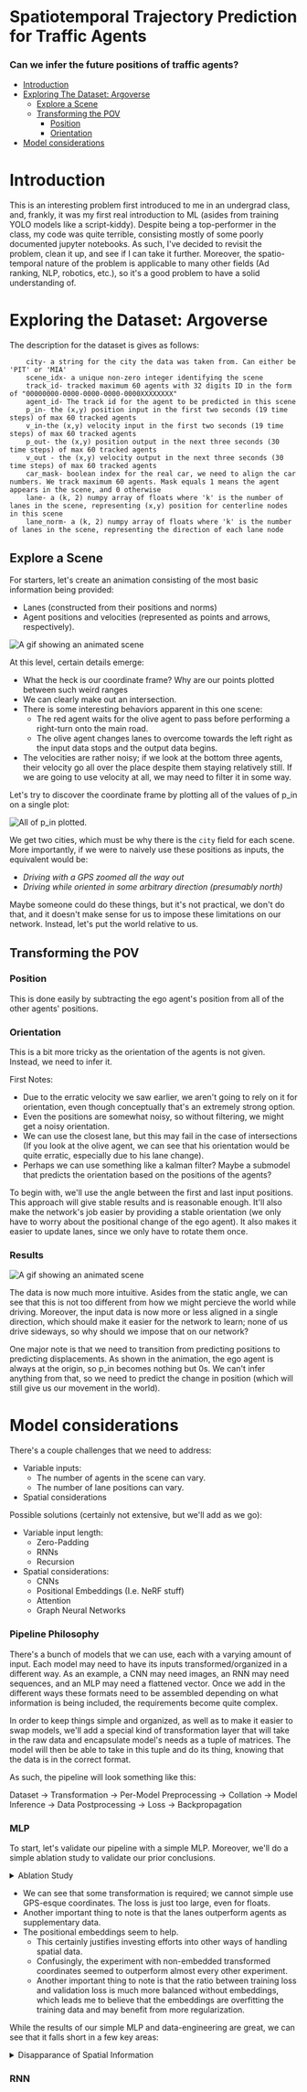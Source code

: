 # Spatiotemporal Trajectory Prediction for Traffic Agents

### Can we infer the future positions of traffic agents?

- [Introduction](#introduction)
- [Exploring The Dataset: Argoverse](#exploring-the-dataset-argoverse)
    - [Explore a Scene](#explore-a-scene)
    - [Transforming the POV](#transforming-the-pov)
        - [Position](#position)
        - [Orientation](#orientation)
    <!-- - [Lane Relevancy](#lane-relevancy) -->
- [Model considerations](#model-considerations)

# Introduction

This is an interesting problem first introduced to me in an undergrad class, and, frankly, it was my first real introduction to ML (asides from training YOLO models like a script-kiddy). Despite being a top-performer in the class, my code was quite terrible, consisting mostly of some poorly documented jupyter notebooks. As such, I've decided to revisit the problem, clean it up, and see if I can take it further. Moreover, the spatio-temporal nature of the problem is applicable to many other fields (Ad ranking, NLP, robotics, etc.), so it's a good problem to have a solid understanding of.

# Exploring the Dataset: Argoverse

The description for the dataset is gives as follows:
```
    city- a string for the city the data was taken from. Can either be 'PIT' or 'MIA'
    scene_idx- a unique non-zero integer identifying the scene
    track_id- tracked maximum 60 agents with 32 digits ID in the form of "00000000-0000-0000-0000-0000XXXXXXXX"
    agent_id- The track id for the agent to be predicted in this scene
    p_in- the (x,y) position input in the first two seconds (19 time steps) of max 60 tracked agents
    v_in-the (x,y) velocity input in the first two seconds (19 time steps) of max 60 tracked agents
    p_out- the (x,y) position output in the next three seconds (30 time steps) of max 60 tracked agents
    v_out - the (x,y) velocity output in the next three seconds (30 time steps) of max 60 tracked agents
    car_mask- boolean index for the real car, we need to align the car numbers. We track maximum 60 agents. Mask equals 1 means the agent appears in the scene, and 0 otherwise
    lane- a (k, 2) numpy array of floats where 'k' is the number of lanes in the scene, representing (x,y) position for centerline nodes in this scene
    lane_norm- a (k, 2) numpy array of floats where 'k' is the number of lanes in the scene, representing the direction of each lane node
```

## Explore a Scene
For starters, let's create an animation consisting of the most basic information being provided: 
- Lanes (constructed from their positions and norms) 
- Agent positions and velocities (represented as points and arrows, respectively).

![A gif showing an animated scene](visualize/images/simple_animation.gif)

At this level, certain details emerge: 
- What the heck is our coordinate frame? Why are our points plotted between such weird ranges
- We can clearly make out an intersection. 
- There is some interesting behaviors apparent in this one scene:
    - The red agent waits for the olive agent to pass before performing a right-turn onto the main road.
    - The olive agent changes lanes to overcome towards the left right as the input data stops and the output data begins.
- The velocities are rather noisy; if we look at the bottom three agents, their velocity go all over the place despite them staying relatively still. If we are going to use velocity at all, we may need to filter it in some way.

Let's try to discover the coordinate frame by plotting all of the values of p_in on a single plot:

![All of p_in plotted.](visualize/images/naive_positions.png)

We get two cities, which must be why there is the `city` field for each scene. More importantly, if we were to naively use these positions as inputs, the equivalent would be:
- *Driving with a GPS zoomed all the way out* 
- *Driving while oriented in some arbitrary direction (presumably north)* 

Maybe someone could do these things, but it's not practical, we don't do that,  and it doesn't make sense for us to impose these limitations on our network. Instead, let's put the world relative to us.

## Transforming the POV

### Position
This is done easily by subtracting the ego agent's position from all of the other agents' positions.

### Orientation

This is a bit more tricky as the orientation of the agents is not given. Instead, we need to infer it.

First Notes:
- Due to the erratic velocity we saw earlier, we aren't going to rely on it for orientation, even though conceptually that's an extremely strong option. 
- Even the positions are somewhat noisy, so without filtering, we might get a noisy orientation.
- We can use the closest lane, but this may fail in the case of intersections (If you look at the olive agent, we can see that his orientation would be quite erratic, especially due to his lane change).
- Perhaps we can use something like a kalman filter? Maybe a submodel that predicts the orientation based on the positions of the agents?

To begin with, we'll use the angle between the first and last input positions. This approach will give stable results and is reasonable enough. It'll also make the network's job easier by providing a stable orientation (we only have to worry about the positional change of the ego agent). It also makes it easier to update lanes, since we only have to rotate them once.

### Results

![A gif showing an animated scene](visualize/images/translated_to_agent.gif)

The data is now much more intuitive. Asides from the static angle, we can see that this is not too different from how we might percieve the world while driving. Moreover, the input data is now more or less aligned in a single direction, which should make it easier for the network to learn; none of us  drive sideways, so why should we impose that on our network?

One major note is that we need to transition from predicting positions to predicting displacements. As shown in the animation, the ego agent is always at the origin, so p_in becomes nothing but 0s. We can't infer anything from that, so we need to predict the change in position (which will still give us our movement in the world).

# Model considerations


There's a couple challenges that we need to address:
- Variable inputs:
    - The number of agents in the scene can vary.
    - The number of lane positions can vary.
- Spatial considerations

Possible solutions (certainly not extensive, but we'll add as we go):
- Variable input length:
    - Zero-Padding
    - RNNs
    - Recursion
- Spatial considerations:
    - CNNs
    - Positional Embeddings (I.e. NeRF stuff)
    - Attention
    - Graph Neural Networks

### Pipeline Philosophy

There's a bunch of models that we can use, each with a varying amount of input. Each model may need to have its inputs transformed/organized in a different way. As an example, a CNN may need images, an RNN may need sequences, and an MLP may need a flattened vector. Once we add in the different ways these formats need to be assembled depending on what information is being included, the requirements become quite complex.

In order to keep things simple and organized, as well as to make it easier to swap models, we'll add a special kind of transformation layer that will take in the raw data and encapsulate model's needs as a tuple of matrices. The model will then be able to take in this tuple and do its thing, knowing that the data is in the correct format.

As such, the pipeline will look something like this:

Dataset -> Transformation -> Per-Model Preprocessing -> Collation -> Model Inference -> Data Postprocessing -> Loss -> Backpropagation

### MLP

To start, let's validate our pipeline with a simple MLP. Moreover, we'll do a simple ablation study to validate our prior conclusions.

<details><summary>Ablation Study</summary>

| Experiment Performed                                                                                    | Val. RMSE | Train RMSE   |
|--------------------------------------------------------------------------------------------------------------|----------|--------|
| MLP on just the (naive) positions of the ego agent                                                         | NaN     | NaN   |
| Transformed coordinates                          | 2.776 | 2.751 |
| Transformed coordinates, 3 closest agents        | 3.562 | 3.517 |
| Transformed coordinates, lanes                   | 3.107 | 3.100 |
| Transformed coordinates, lanes, 3 closest agents | 3.339 | 3.437 |
| The following experiments use positional embeddings (where L=3)   |||
| Transformed coordinates                          | 3.175 | 3.451 |
| Transformed coordinates, 3 closest agents        | 2.951 | 3.446 |
| Transformed coordinates, lanes                   | 2.879 | 3.228 |
| Transformed coordinates, lanes, 3 closest agents | 2.704 | 3.443 |

</details>

- We can see that some transformation is required; we cannot simple use GPS-esque coordinates. The loss is just too large, even for floats. 
- Another important thing to note is that the lanes outperform agents as supplementary data.
- The positional embeddings seem to help. 
    - This certainly justifies investing efforts into other ways of handling spatial data.
    - Confusingly, the experiment with non-embedded transformed coordinates seemed to outperform almost every other experiment.
    - Another important thing to note is that the ratio between training loss and validation loss is much more balanced without embeddings, which leads me to believe that the embeddings are overfitting the training data and may benefit from more regularization.

While the results of our simple MLP and data-engineering are great, we can see that it falls short in a few key areas: 

<details><summary>Disapparance of Spatial Information</summary>
One key drawback of the MLP is that -- due to predicting all output movements in one step -- we can only provide a single image of the lanes. This is not ideal as the lanes eprovide key information regarding where the agents are going at specific timesteps. Consider the following example:

![A gif showing an animated scene in which the agent turns](visualize/images/failed_turn.gif)

We can see that the output is generally in the correct direction, but since the network only has a vague idea of where the lanes are, it fails to correctly predict the agent's turn.

A similar , more complicated challenge is that the positions of non-target agents are not given in the output. Lane positions can easily be inferred from the current/predicted position of the agent, but the positions of other agents cannot. 
</details>

### RNN



<!-- ### Lane Relevancy

Now that we're including lanes, we should ask ourselves: "How relevant are lanes to the task at hand?"

At first glance, the answer is "very," but, looking at the animation centered on the ego agent, we can see that not all lanes are created equal. In fact, the intersection is somewhat confusing in terms of which direction agents should be heading. As such, we'll perform an experiment where we filter out lanes positions where the normal is not sufficiently aligned with the ego agent's orientation. -->
